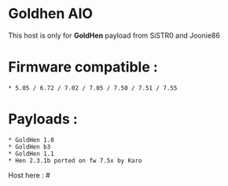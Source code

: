 # Goldhen AIO
This host is only for __GoldHen__ payload from SiSTR0 and Joonie86  

# Firmware compatible :  
    * 5.05 / 6.72 / 7.02 / 7.05 / 7.50 / 7.51 / 7.55

# Payloads : 
    * GoldHen 1.0
    * GoldHen b3
    * GoldHen 1.1
    * Hen 2.3.1b ported on fw 7.5x by Karo

Host here : #

